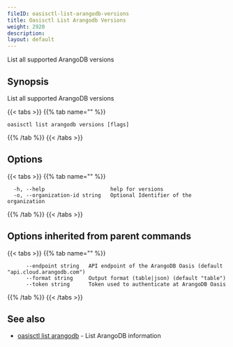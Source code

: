 ```yaml
---
fileID: oasisctl-list-arangodb-versions
title: Oasisctl List Arangodb Versions
weight: 2920
description: 
layout: default
---
```

List all supported ArangoDB versions

## Synopsis

List all supported ArangoDB versions

{{< tabs >}}
{{% tab name="" %}}
```
oasisctl list arangodb versions [flags]
```
{{% /tab %}}
{{< /tabs >}}

## Options

{{< tabs >}}
{{% tab name="" %}}
```
  -h, --help                     help for versions
  -o, --organization-id string   Optional Identifier of the organization
```
{{% /tab %}}
{{< /tabs >}}

## Options inherited from parent commands

{{< tabs >}}
{{% tab name="" %}}
```
      --endpoint string   API endpoint of the ArangoDB Oasis (default "api.cloud.arangodb.com")
      --format string     Output format (table|json) (default "table")
      --token string      Token used to authenticate at ArangoDB Oasis
```
{{% /tab %}}
{{< /tabs >}}

## See also

* [oasisctl list arangodb](oasisctl-list-arangodb)	 - List ArangoDB information

